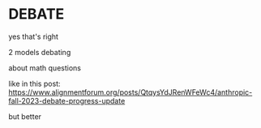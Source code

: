 # DEBATE

yes that's right

2 models debating

about math questions

like in this post: https://www.alignmentforum.org/posts/QtqysYdJRenWFeWc4/anthropic-fall-2023-debate-progress-update

but better
